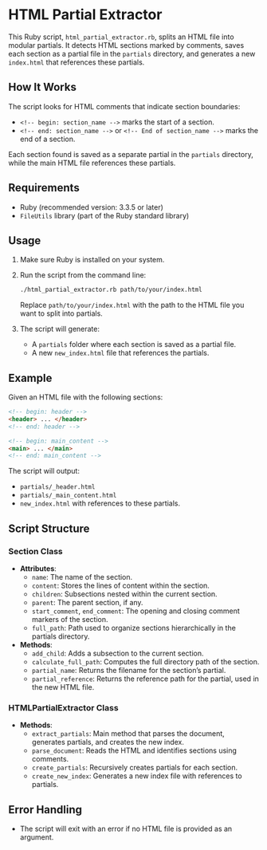
# HTML Partial Extractor

This Ruby script, `html_partial_extractor.rb`, splits an HTML file into modular partials. It detects HTML sections marked by comments, saves each section as a partial file in the `partials` directory, and generates a new `index.html` that references these partials.

## How It Works

The script looks for HTML comments that indicate section boundaries:
- `<!-- begin: section_name -->` marks the start of a section.
- `<!-- end: section_name -->` or `<!-- End of section_name -->` marks the end of a section.

Each section found is saved as a separate partial in the `partials` directory, while the main HTML file references these partials.

## Requirements

- Ruby (recommended version: 3.3.5 or later)
- `FileUtils` library (part of the Ruby standard library)

## Usage

1. Make sure Ruby is installed on your system.
2. Run the script from the command line:
   ```bash
   ./html_partial_extractor.rb path/to/your/index.html
   ```
   Replace `path/to/your/index.html` with the path to the HTML file you want to split into partials.

3. The script will generate:
   - A `partials` folder where each section is saved as a partial file.
   - A new `new_index.html` file that references the partials.

## Example

Given an HTML file with the following sections:
```html
<!-- begin: header -->
<header> ... </header>
<!-- end: header -->

<!-- begin: main_content -->
<main> ... </main>
<!-- end: main_content -->
```

The script will output:
- `partials/_header.html`
- `partials/_main_content.html`
- `new_index.html` with references to these partials.

## Script Structure

### Section Class
- **Attributes**:
  - `name`: The name of the section.
  - `content`: Stores the lines of content within the section.
  - `children`: Subsections nested within the current section.
  - `parent`: The parent section, if any.
  - `start_comment`, `end_comment`: The opening and closing comment markers of the section.
  - `full_path`: Path used to organize sections hierarchically in the partials directory.
- **Methods**:
  - `add_child`: Adds a subsection to the current section.
  - `calculate_full_path`: Computes the full directory path of the section.
  - `partial_name`: Returns the filename for the section’s partial.
  - `partial_reference`: Returns the reference path for the partial, used in the new HTML file.

### HTMLPartialExtractor Class
- **Methods**:
  - `extract_partials`: Main method that parses the document, generates partials, and creates the new index.
  - `parse_document`: Reads the HTML and identifies sections using comments.
  - `create_partials`: Recursively creates partials for each section.
  - `create_new_index`: Generates a new index file with references to partials.

## Error Handling
- The script will exit with an error if no HTML file is provided as an argument.

